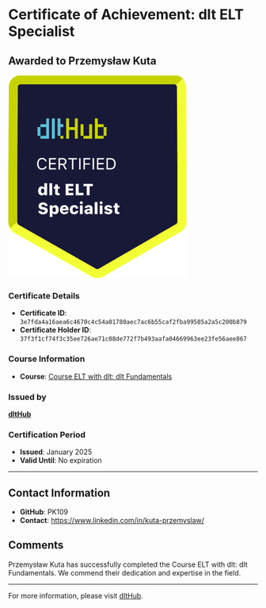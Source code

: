 
# Certificate of Achievement: dlt ELT Specialist

## Awarded to **Przemysław Kuta**

![Course Image](../badges/dlt_ELT_specialist.png)

### Certificate Details
- **Certificate ID**: `3e7fda4a16aea6c4670c4c54a01780aec7ac6b55caf2fba99505a2a5c200b879`
- **Certificate Holder ID**: `37f3f1cf74f3c35ee726ae71c08de772f7b493aafa04669963ee23fe56aee867`

### Course Information
- **Course**: [Course ELT with dlt: dlt Fundamentals](https://github.com/dlt-hub/dlthub-education/tree/main/courses/dlt_fundamentals_dec_2024)

### Issued by
[**dltHub**](https://dlthub.com/) 

### Certification Period
- **Issued**: January 2025
- **Valid Until**: No expiration

---

## Contact Information
- **GitHub**: PK109
- **Contact**: https://www.linkedin.com/in/kuta-przemyslaw/

## Comments
Przemysław Kuta has successfully completed the Course ELT with dlt: dlt Fundamentals. We commend their dedication and expertise in the field.

---

For more information, please visit [dltHub](https://dlthub.com/).
    